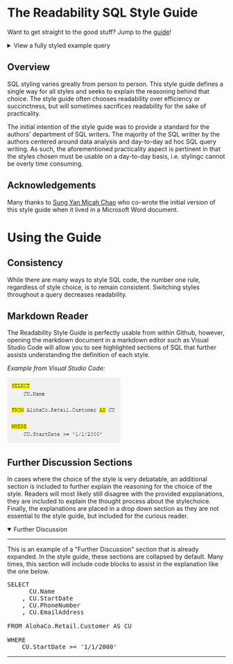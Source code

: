 # The Readability SQL Style Guide

Want to get straight to the good stuff?  Jump to the [guide](https://github.com/jasonmkfu/the-readability-sql-style-guide/blob/main/Style%20Guide.md)!


<details>
  <summary>View a fully styled example query</summary>

---

```sql
-- Determine the first shirt sale for every customer</mark>
WITH FirstShirtSale AS (
    SELECT
          SA.CustomerId
        , MIN(SA.SaleDate) AS FirstSaleDate

    FROM AlohaCo.Retail.Sale AS SA

    WHERE
        SA.CategoryId = 1 -- Shirts

    GROUP BY
        SA.CustomerId
)

-- Determine the first sale for every customer (regardless of the item category)
, FirstAnySale AS (
    SELECT
          SA.CustomerId
        , MIN(SA.SaleDate) AS FirstSaleDate

    FROM AlohaCo.Retail.Sale AS SA

    GROUP BY
        SA.CustomerId
)

SELECT
      CU.Name AS CustomerName
    , FSS.FirstSaleDate AS FirstShirtSaleDate
    , FAS.FirstSaleDate AS FirstAnySaleDate
    , ROW_NUMBER() OVER (
        PARTITION BY
              CU.CustomerId
            , SA.StoreId
        ORDER BY
              SA.SaleDate ASC
            , SA.TransactionId ASC
      ) AS SaleRowNumber

FROM AlohaCo.Retail.Customer AS CU

LEFT JOIN AlohaCo.Retail.Sale AS SA
    ON CU.CustomerId = SA.CustomerId

LEFT JOIN FirstShirtSale AS FSS
    ON CU.CustomerId = FSS.CustomerId

LEFT JOIN FirstAnySale AS FAS
    ON CU.CustomerId = FAS.CustomerId

WHERE
    CU.StartDate >= '1/1/2000'
    AND CU.CustomerLoyaltyCardLevel IN (
          1   -- Bronze
        , 2   -- Silver
        , 3   -- Gold
        , 202 -- Platinum
    )
```

---
</details>

## Overview
SQL styling varies greatly from person to person.  This style guide defines a single way for all styles and seeks to explain the reasoning behind that choice.  The style guide often chooses readability over efficiency or succinctness, but will sometimes sacrifices readability for the sake of practicality.

The initial intention of the style guide was to provide a standard for the authors' department of SQL writers.  The majority of the SQL writter by the authors centered around data analysis and day-to-day ad hoc SQL query writing.  As such, the aforementioned practicality aspect is pertinent in that the styles chosen must be usable on a day-to-day basis, i.e. stylingc cannot be overly time consuming.

## Acknowledgements
Many thanks to [Sung Yan Micah Chao](https://github.com/smc395) who co-wrote the initial version of this style guide when it lived in a Microsoft Word document.
# Using the Guide
## Consistency
While there are many ways to style SQL code, the number one rule, regardless of style choice, is to remain consistent.  Switching styles throughout a query decreases readability.
## Markdown Reader
The Readability Style Guide is perfectly usable from within Github, however, opening the markdown document in a markdown editor such as Visual Studio Code will allow you to see highlighted sections of SQL that further assists understanding the definition of each style.

_Example from Visual Studio Code:_

![Highlighted SQL Example](/images/HighlightingExample.png)

## Further Discussion Sections
In cases where the choice of the style is very debatable, an additional section is included to further explain the reasoning for the choice of the style.  Readers will most likely still disagree with the provided expplanations, they are included to explain the thought process about the stylechoice.  Finally, the explanations are placed in a drop down section as they are not essential to the style guide, but included for the curious reader.

<details open>
  <summary>Further Discussion</summary>

---

This is an example of a "Further Discussion" section that is already expanded.  In the style guide, these sections are collapsed by default.  Many times, this section will include code blocks to assist in the explanation like the one below.
<pre>
SELECT
      CU.Name
    , CU.StartDate
    , CU.PhoneNumber
    , CU.EmailAddress

FROM AlohaCo.Retail.Customer AS CU

WHERE
    CU.StartDate >= '1/1/2000'
</pre>

---
</details>